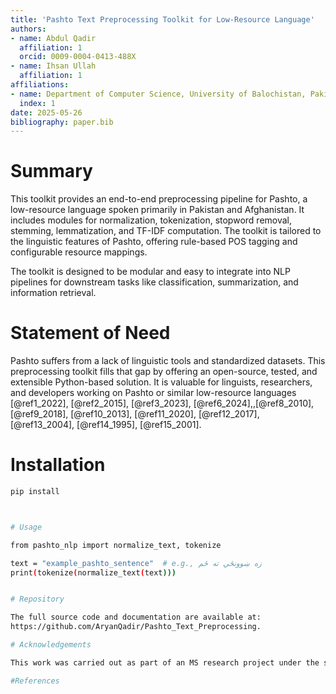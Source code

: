 ```yaml
---
title: 'Pashto Text Preprocessing Toolkit for Low-Resource Language'
authors:
- name: Abdul Qadir
  affiliation: 1
  orcid: 0009-0004-0413-488X
- name: Ihsan Ullah
  affiliation: 1
affiliations:
- name: Department of Computer Science, University of Balochistan, Pakistan
  index: 1
date: 2025-05-26
bibliography: paper.bib
---
```


# Summary

This toolkit provides an end-to-end preprocessing pipeline for Pashto, a low-resource language spoken primarily in Pakistan and Afghanistan. It includes modules for normalization, tokenization, stopword removal, stemming, lemmatization, and TF-IDF computation. The toolkit is tailored to the linguistic features of Pashto, offering rule-based POS tagging and configurable resource mappings.

The toolkit is designed to be modular and easy to integrate into NLP pipelines for downstream tasks like classification, summarization, and information retrieval.

# Statement of Need

Pashto suffers from a lack of linguistic tools and standardized datasets. This preprocessing toolkit fills that gap by offering an open-source, tested, and extensible Python-based solution. It is valuable for linguists, researchers, and developers working on Pashto or similar low-resource languages [@ref1_2022], [@ref2_2015], [@ref3_2023], [@ref6_2024],,[@ref8_2010], [@ref9_2018], [@ref10_2013], [@ref11_2020], [@ref12_2017], [@ref13_2004], [@ref14_1995], [@ref15_2001].

# Installation

```bash
pip install



# Usage

from pashto_nlp import normalize_text, tokenize

text = "example_pashto_sentence"  # e.g., زه ښوونځي ته ځم
print(tokenize(normalize_text(text)))


# Repository

The full source code and documentation are available at:
https://github.com/AryanQadir/Pashto_Text_Preprocessing.

# Acknowledgements

This work was carried out as part of an MS research project under the supervision of the Department of Computer Science, University of Balochistan. We acknowledge their support and resources that helped complete this project.

#References

